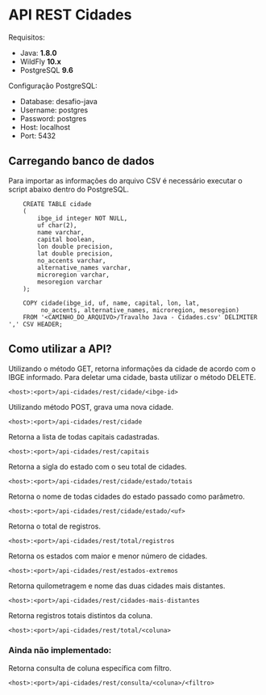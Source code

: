 # API REST Cidades

Requisitos:
* Java: **1.8.0**
* WildFly **10.x**
* PostgreSQL **9.6**

Configuração PostgreSQL:
* Database: desafio-java
* Username: postgres
* Password: postgres
* Host: localhost
* Port: 5432

## Carregando banco de dados

Para importar as informações do arquivo CSV é necessário executar o script abaixo dentro do PostgreSQL.

		CREATE TABLE cidade
		(
		    ibge_id integer NOT NULL,
		    uf char(2),
		    name varchar,
		    capital boolean,
		    lon double precision,
		    lat double precision,
		    no_accents varchar,
		    alternative_names varchar,
		    microregion varchar,
		    mesoregion varchar 
		);
		
		COPY cidade(ibge_id, uf, name, capital, lon, lat,
             no_accents, alternative_names, microregion, mesoregion)
		FROM '<CAMINHO_DO_ARQUIVO>/Travalho Java - Cidades.csv' DELIMITER ',' CSV HEADER;
		
## Como utilizar a API?
    
    
Utilizando o método GET, retorna informações da cidade de acordo com o IBGE informado.
Para deletar uma cidade, basta utilizar o método DELETE.
    
    <host>:<port>/api-cidades/rest/cidade/<ibge-id>

Utilizando método POST, grava uma nova cidade.
    
    <host>:<port>/api-cidades/rest/cidade

Retorna a lista de todas capitais cadastradas.

    <host>:<port>/api-cidades/rest/capitais

Retorna a sigla do estado com o seu total de cidades.
    
    <host>:<port>/api-cidades/rest/cidade/estado/totais

Retorna o nome de todas cidades do estado passado como parâmetro.

    <host>:<port>/api-cidades/rest/cidade/estado/<uf>

Retorna o total de registros.

    <host>:<port>/api-cidades/rest/total/registros
    
Retorna os estados com maior e menor número de cidades.

    <host>:<port>/api-cidades/rest/estados-extremos
    
Retorna quilometragem e nome das duas cidades mais distantes.

    <host>:<port>/api-cidades/rest/cidades-mais-distantes
    
Retorna registros totais distintos da coluna. 
	
	<host>:<port>/api-cidades/rest/total/<coluna>

### Ainda não implementado:

Retorna consulta de coluna específica com filtro.

	<host>:<port>/api-cidades/rest/consulta/<coluna>/<filtro>

